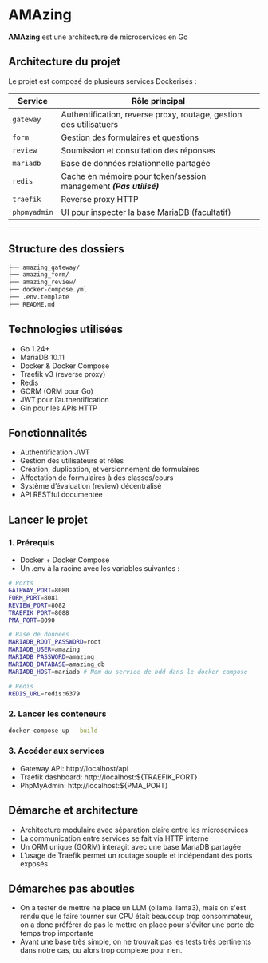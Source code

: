 # AMAzing

**AMAzing** est une architecture de microservices en Go


## Architecture du projet

Le projet est composé de plusieurs services Dockerisés :

| Service       | Rôle principal                                 |
|---------------|------------------------------------------------|
| `gateway`     | Authentification, reverse proxy, routage, gestion des utilisatuers       |
| `form`        | Gestion des formulaires et questions           |
| `review`      | Soumission et consultation des réponses        |
| `mariadb`     | Base de données relationnelle partagée         |
| `redis`       | Cache en mémoire pour token/session management ***(Pas utilisé)*** |
| `traefik`     | Reverse proxy HTTP                              |
| `phpmyadmin`  | UI pour inspecter la base MariaDB (facultatif) |

---

## Structure des dossiers

```bash
├── amazing_gateway/
├── amazing_form/
├── amazing_review/
├── docker-compose.yml
├── .env.template
├── README.md
```

## Technologies utilisées
- Go 1.24+
- MariaDB 10.11
- Docker & Docker Compose
- Traefik v3 (reverse proxy)
- Redis
- GORM (ORM pour Go)
- JWT pour l’authentification
- Gin pour les APIs HTTP

## Fonctionnalités
- Authentification JWT
- Gestion des utilisateurs et rôles
- Création, duplication, et versionnement de formulaires
- Affectation de formulaires à des classes/cours
- Système d’évaluation (review) décentralisé
- API RESTful documentée

## Lancer le projet
### 1. Prérequis
- Docker + Docker Compose
- Un .env à la racine avec les variables suivantes :

```bash
# Ports
GATEWAY_PORT=8080
FORM_PORT=8081
REVIEW_PORT=8082
TRAEFIK_PORT=8088
PMA_PORT=8090

# Base de données
MARIADB_ROOT_PASSWORD=root
MARIADB_USER=amazing
MARIADB_PASSWORD=amazing
MARIADB_DATABASE=amazing_db
MARIADB_HOST=mariadb # Nom du service de bdd dans le docker compose

# Redis
REDIS_URL=redis:6379
```


### 2. Lancer les conteneurs
```bash
docker compose up --build
```

### 3. Accéder aux services
- Gateway API: http://localhost/api
- Traefik dashboard: http://localhost:${TRAEFIK_PORT}
- PhpMyAdmin: http://localhost:${PMA_PORT}

## Démarche et architecture
- Architecture modulaire avec séparation claire entre les microservices
- La communication entre services se fait via HTTP interne
- Un ORM unique (GORM) interagit avec une base MariaDB partagée
- L’usage de Traefik permet un routage souple et indépendant des ports exposés

## Démarches pas abouties
- On a tester de mettre ne place un LLM (ollama llama3), mais on s'est rendu que le faire tourner sur CPU était beaucoup trop consommateur, on a donc préférer de pas le mettre en place pour s'éviter une perte de temps trop importante
- Ayant une base très simple, on ne trouvait pas les tests très pertinents dans notre cas, ou alors trop complexe pour rien. 
